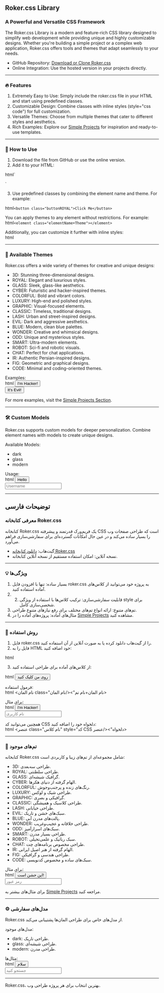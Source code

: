 ## Roker.css Library  
### A Powerful and Versatile CSS Framework  

The Roker.css Library is a modern and feature-rich CSS library designed to simplify web development while providing unique and highly customizable designs. Whether you're building a simple project or a complex web application, Roker.css offers tools and themes that adapt seamlessly to your needs.  

- GitHub Repository: [Download or Clone Roker.css](https://github.com/mr-r0ot/roker.css_library)  
- Online Integration: Use the hosted version in your projects directly.  

---

### 🔥 Features  
1. Extremely Easy to Use: Simply include the roker.css file in your HTML and start using predefined classes.  
2. Customizable Design: Combine classes with inline styles (style="css code") for full customization.  
3. Versatile Themes: Choose from multiple themes that cater to different styles and aesthetics.  
4. Rich Examples: Explore our [Simple Projects](https://github.com/mr-r0ot/roker.css_library/tree/Simple-projects) for inspiration and ready-to-use templates.  

---

### 🚀 How to Use  
1. Download the file from GitHub or use the online version.  
2. Add it to your HTML:  
  
html`
   <link rel="stylesheet" href="roker.css">
`
 
3. Use predefined classes by combining the element name and theme. For example:  

html`
   <button class="buttonROYAL">Click Me</button>
`
 

You can apply themes to any element without restrictions. For example:  
html`
<element class="elementName+Theme"></element>
`
 
Additionally, you can customize it further with inline styles:  
html
<element class="className" style="your-css-code"></element>

 

---

### 🌟 Available Themes  
Roker.css offers a wide variety of themes for creative and unique designs:  
- 3D: Stunning three-dimensional designs.  
- ROYAL: Elegant and luxurious styles.  
- GLASS: Sleek, glass-like aesthetics.  
- CYBER: Futuristic and hacker-inspired themes.  
- COLORFUL: Bold and vibrant colors.  
- LUXURY: High-end and polished styles.  
- GRAPHIC: Visual-focused elements.  
- CLASSIC: Timeless, traditional designs.  
- LASH: Urban and street-inspired designs.  
- EVIL: Dark and aggressive aesthetics.  
- BLUE: Modern, clean blue palettes.  
- WONDER: Creative and whimsical designs.  
- ODD: Unique and mysterious styles.  
- SMART: Ultra-modern elements.  
- ROBOT: Sci-fi and robotic visuals.  
- CHAT: Perfect for chat applications.  
- IR: Authentic Persian-inspired designs.  
- FIG: Geometric and graphical designs.  
- CODE: Minimal and coding-oriented themes.  

Examples:  
html
<button class="buttonCYBER">I'm Hacker!</button>  
<button class="buttonEVIL">It's Evil!</button>

 

For more examples, visit the [Simple Projects Section](https://github.com/mr-r0ot/roker.css_library/tree/Simple-projects).  

---

### 🛠️ Custom Models  
Roker.css supports custom models for deeper personalization. Combine element names with models to create unique designs.  

Available Models:  
- dark  
- glass  
- modern  

Usage:  
html
<button class="button_glass">Hello</button>  
<input class="username_dark" placeholder="Username">  

 

---

## توضیحات فارسی  

### معرفی کتابخانه Roker.css  
کتابخانه Roker.css یک فریم‌ورک قدرتمند و پیشرفته CSS است که طراحی صفحات وب را بسیار ساده می‌کند و در عین حال امکانات گسترده‌ای برای سفارشی‌سازی فراهم می‌آورد.  

- گیت‌هاب: [دانلود کتابخانه Roker.css](https://github.com/mr-r0ot/roker.css_library)  
- نسخه آنلاین: امکان استفاده مستقیم از نسخه آنلاین کتابخانه.  

---

### 💡 ویژگی‌ها  
1. بسیار ساده: تنها با افزودن فایل roker.css به پروژه خود می‌توانید از کلاس‌های آماده استفاده کنید.
2. 2. قابلیت سفارشی‌سازی: ترکیب کلاس‌ها با استفاده از ویژگی style برای شخصی‌سازی کامل.  
3. تم‌های متنوع: ارائه انواع تم‌های مختلف برای رفع نیازهای متنوع طراحی.  
4. مثال‌های آماده: پروژه‌های آماده را در [Simple Projects](https://github.com/mr-r0ot/roker.css_library/tree/Simple-projects) مشاهده کنید.  

---

### 🎯 روش استفاده  
1. فایل roker.css را از گیت‌هاب دانلود کرده یا به صورت آنلاین از آن استفاده کنید.  
2. فایل را به HTML خود اضافه کنید:  
  
html
   <link rel="stylesheet" href="roker.css">
   
 
3. از کلاس‌های آماده برای طراحی استفاده کنید:  
  
html
   <button class="buttonROYAL">روی من کلیک کنید</button>
   
 

فرمول استفاده:  
html
<نام المان class="نام المان+نام تم"></نام المان>

 
برای مثال:  
html
<button class="buttonCYBER">I'm Hacker!</button>  
<input class="username_dark" placeholder="نام کاربری">  

 

همچنین می‌توانید کد CSS دلخواه خود را اضافه کنید:  
html
<عنصر class="نام کلاس" style="کد CSS دلخواه"></عنصر>

 

---

### 🌈 تم‌های موجود  
کتابخانه Roker.css شامل مجموعه‌ای از تم‌های زیبا و کاربردی است:  
- 3D: طراحی سه‌بعدی.  
- ROYAL: طراحی سلطنتی.  
- GLASS: گرافیک شیشه‌ای.  
- CYBER: الهام گرفته از دنیای هکرها.  
- COLORFUL: رنگ‌های زنده و پرجنب‌وجوش.  
- LUXURY: طراحی شیک و لوکس.  
- GRAPHIC: گرافیکی و بصری.  
- CLASSIC: طراحی کلاسیک و همیشگی.  
- LASH: طراحی خیابانی.  
- EVIL: سبک‌های خشن و تاریک.  
- BLUE: پالت‌های مدرن آبی.  
- WONDER: طراحی خلاقانه و عجیب‌وغریب.  
- ODD: سبک‌های اسرارآمیز.  
- SMART: طراحی بسیار مدرن.  
- ROBOT: سبک رباتیک و علمی‌تخیلی.  
- CHAT: طراحی مخصوص برنامه‌های چت.  
- IR: الهام گرفته از هنر اصیل ایرانی.  
- FIG: طراحی هندسی و گرافیکی.  
- CODE: سبک‌های ساده و مخصوص کدنویسی.  

برای مثال:  
html
<button class="buttonEVIL">این خشن است!</button>  
<input class="password_glass" placeholder="رمز عبور">  

 

برای مثال‌های بیشتر به [Simple Projects](https://github.com/mr-r0ot/roker.css_library/tree/Simple-projects) مراجعه کنید.  

---

### ⚙️ مدل‌های سفارشی  
Roker.css از مدل‌های خاص برای طراحی المان‌ها پشتیبانی می‌کند.  

مدل‌های موجود:  
- dark: طراحی تاریک.  
- glass: طراحی شیشه‌ای.  
- modern: طراحی مدرن.  

مثال‌ها:  
html
<button class="button_glass">سلام</button>  
<input class="searchBox_modern" placeholder="جستجو کنید">  

 

---

Roker.css، بهترین انتخاب برای هر پروژه طراحی وب.
